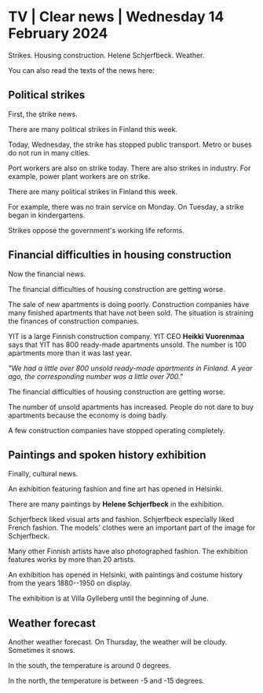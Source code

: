 # TV \| Clear news \| Wednesday 14 February 2024

Strikes. Housing construction. Helene Schjerfbeck. Weather.

You can also read the texts of the news here:

## Political strikes

First, the strike news.

There are many political strikes in Finland this week.

Today, Wednesday, the strike has stopped public transport. Metro or buses do not run in many cities.

Port workers are also on strike today. There are also strikes in industry. For example, power plant workers are on strike.

There are many political strikes in Finland this week.

For example, there was no train service on Monday. On Tuesday, a strike began in kindergartens.

Strikes oppose the government's working life reforms.

## Financial difficulties in housing construction

Now the financial news.

The financial difficulties of housing construction are getting worse.

The sale of new apartments is doing poorly. Construction companies have many finished apartments that have not been sold. The situation is straining the finances of construction companies.

YIT is a large Finnish construction company. YIT CEO **Heikki Vuorenmaa** says that YIT has 800 ready-made apartments unsold. The number is 100 apartments more than it was last year.

*"We had a little over 800 unsold ready-made apartments in Finland. A year ago, the corresponding number was a little over 700."*

The financial difficulties of housing construction are getting worse.

The number of unsold apartments has increased. People do not dare to buy apartments because the economy is doing badly.

A few construction companies have stopped operating completely.

## Paintings and spoken history exhibition

Finally, cultural news.

An exhibition featuring fashion and fine art has opened in Helsinki.

There are many paintings by **Helene Schjerfbeck** in the exhibition.

Schjerfbeck liked visual arts and fashion. Schjerfbeck especially liked French fashion. The models' clothes were an important part of the image for Schjerfbeck.

Many other Finnish artists have also photographed fashion. The exhibition features works by more than 20 artists.

An exhibition has opened in Helsinki, with paintings and costume history from the years 1880--1950 on display.

The exhibition is at Villa Gylleberg until the beginning of June.

## Weather forecast

Another weather forecast. On Thursday, the weather will be cloudy. Sometimes it snows.

In the south, the temperature is around 0 degrees.

In the north, the temperature is between -5 and -15 degrees.
